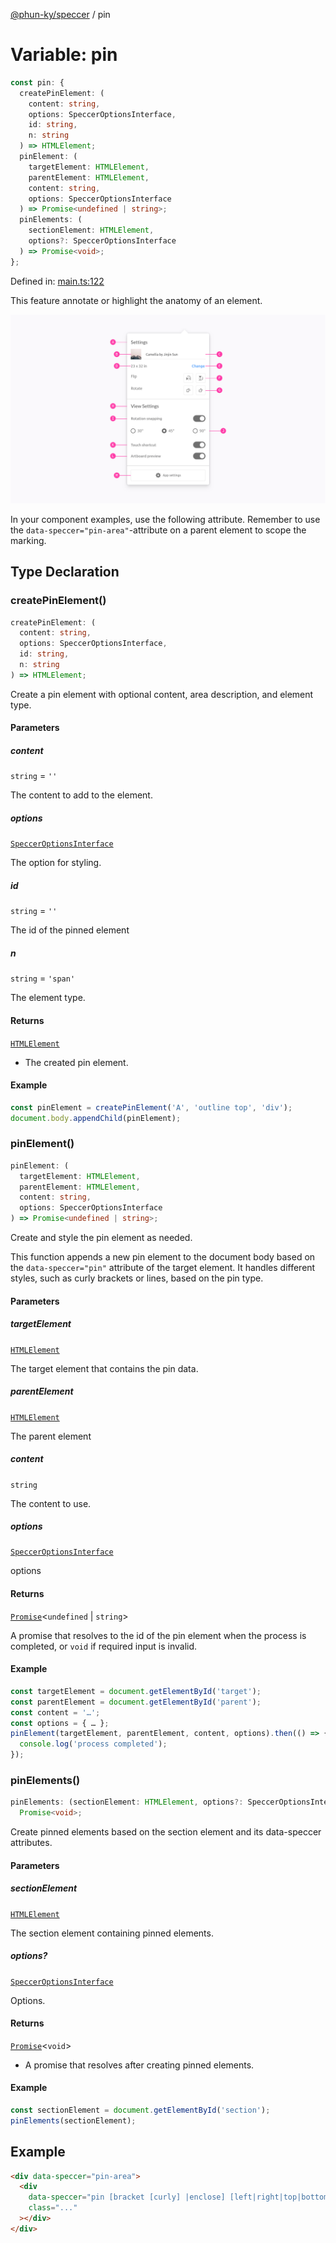 [@phun-ky/speccer](../index.md) / pin

# Variable: pin

```ts
const pin: {
  createPinElement: (
    content: string,
    options: SpeccerOptionsInterface,
    id: string,
    n: string
  ) => HTMLElement;
  pinElement: (
    targetElement: HTMLElement,
    parentElement: HTMLElement,
    content: string,
    options: SpeccerOptionsInterface
  ) => Promise<undefined | string>;
  pinElements: (
    sectionElement: HTMLElement,
    options?: SpeccerOptionsInterface
  ) => Promise<void>;
};
```

Defined in:
[main.ts:122](https://github.com/phun-ky/speccer/blob/main/src/main.ts#L122)

This feature annotate or highlight the anatomy of an element.

![pin](https://github.com/phun-ky/speccer/blob/main/public/anatomy.png?raw=true)

In your component examples, use the following attribute. Remember to use the
`data-speccer="pin-area"`-attribute on a parent element to scope the marking.

## Type Declaration

### createPinElement()

```ts
createPinElement: (
  content: string,
  options: SpeccerOptionsInterface,
  id: string,
  n: string
) => HTMLElement;
```

Create a pin element with optional content, area description, and element type.

#### Parameters

##### content

`string` = `''`

The content to add to the element.

##### options

[`SpeccerOptionsInterface`](../interfaces/SpeccerOptionsInterface.md)

The option for styling.

##### id

`string` = `''`

The id of the pinned element

##### n

`string` = `'span'`

The element type.

#### Returns

[`HTMLElement`](https://developer.mozilla.org/docs/Web/API/HTMLElement)

- The created pin element.

#### Example

```ts
const pinElement = createPinElement('A', 'outline top', 'div');
document.body.appendChild(pinElement);
```

### pinElement()

```ts
pinElement: (
  targetElement: HTMLElement,
  parentElement: HTMLElement,
  content: string,
  options: SpeccerOptionsInterface
) => Promise<undefined | string>;
```

Create and style the pin element as needed.

This function appends a new pin element to the document body based on the
`data-speccer="pin"` attribute of the target element. It handles different
styles, such as curly brackets or lines, based on the pin type.

#### Parameters

##### targetElement

[`HTMLElement`](https://developer.mozilla.org/docs/Web/API/HTMLElement)

The target element that contains the pin data.

##### parentElement

[`HTMLElement`](https://developer.mozilla.org/docs/Web/API/HTMLElement)

The parent element

##### content

`string`

The content to use.

##### options

[`SpeccerOptionsInterface`](../interfaces/SpeccerOptionsInterface.md)

options

#### Returns

[`Promise`](https://developer.mozilla.org/docs/Web/JavaScript/Reference/Global_Objects/Promise)<`undefined`
| `string`>

A promise that resolves to the id of the pin element when the process is
completed, or `void` if required input is invalid.

#### Example

```ts
const targetElement = document.getElementById('target');
const parentElement = document.getElementById('parent');
const content = '…';
const options = { … };
pinElement(targetElement, parentElement, content, options).then(() => {
  console.log('process completed');
});
```

### pinElements()

```ts
pinElements: (sectionElement: HTMLElement, options?: SpeccerOptionsInterface) =>
  Promise<void>;
```

Create pinned elements based on the section element and its data-speccer
attributes.

#### Parameters

##### sectionElement

[`HTMLElement`](https://developer.mozilla.org/docs/Web/API/HTMLElement)

The section element containing pinned elements.

##### options?

[`SpeccerOptionsInterface`](../interfaces/SpeccerOptionsInterface.md)

Options.

#### Returns

[`Promise`](https://developer.mozilla.org/docs/Web/JavaScript/Reference/Global_Objects/Promise)<`void`>

- A promise that resolves after creating pinned elements.

#### Example

```ts
const sectionElement = document.getElementById('section');
pinElements(sectionElement);
```

## Example

```html
<div data-speccer="pin-area">
  <div
    data-speccer="pin [bracket [curly] |enclose] [left|right|top|bottom]"
    class="..."
  ></div>
</div>
```
